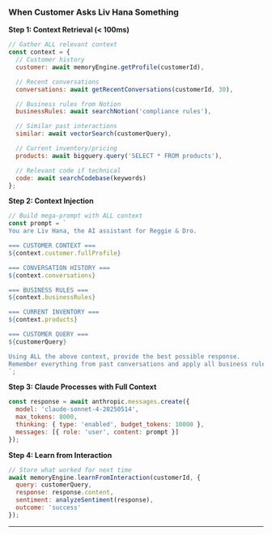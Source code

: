 ### When Customer Asks Liv Hana Something

**Step 1: Context Retrieval (< 100ms)**

```javascript
// Gather ALL relevant context
const context = {
  // Customer history
  customer: await memoryEngine.getProfile(customerId),

  // Recent conversations
  conversations: await getRecentConversations(customerId, 30),

  // Business rules from Notion
  businessRules: await searchNotion('compliance rules'),

  // Similar past interactions
  similar: await vectorSearch(customerQuery),

  // Current inventory/pricing
  products: await bigquery.query('SELECT * FROM products'),

  // Relevant code if technical
  code: await searchCodebase(keywords)
};
```

**Step 2: Context Injection**

```javascript
// Build mega-prompt with ALL context
const prompt = `
You are Liv Hana, the AI assistant for Reggie & Dro.

=== CUSTOMER CONTEXT ===
${context.customer.fullProfile}

=== CONVERSATION HISTORY ===
${context.conversations}

=== BUSINESS RULES ===
${context.businessRules}

=== CURRENT INVENTORY ===
${context.products}

=== CUSTOMER QUERY ===
${customerQuery}

Using ALL the above context, provide the best possible response.
Remember everything from past conversations and apply all business rules.
`;
```

**Step 3: Claude Processes with Full Context**

```javascript
const response = await anthropic.messages.create({
  model: 'claude-sonnet-4-20250514',
  max_tokens: 8000,
  thinking: { type: 'enabled', budget_tokens: 10000 },
  messages: [{ role: 'user', content: prompt }]
});
```

**Step 4: Learn from Interaction**

```javascript
// Store what worked for next time
await memoryEngine.learnFromInteraction(customerId, {
  query: customerQuery,
  response: response.content,
  sentiment: analyzeSentiment(response),
  outcome: 'success'
});
```

---
